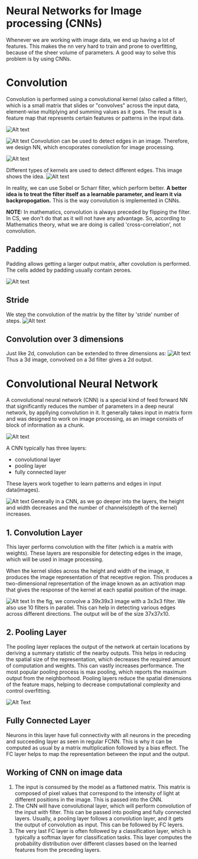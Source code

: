 # Neural Networks for Image processing (CNNs)

Whenever we are working with image data, we end up having a lot of features. This makes the nn very hard to train and prone to overfitting, because of the sheer volume of parameters. A good way to solve this problem is by using CNNs.

# Convolution
Convolution is performed using a convolutional kernel (also called a filter), which is a small matrix that slides or "convolves" across the input data, element-wise multiplying and summing values as it goes. The result is a feature map that represents certain features or patterns in the input data. 

![Alt text](image-7.png)

![Alt text](<Screenshot from 2023-10-15 15-54-59.png>)
Convolution can be used to detect edges in an image. Therefore, we design NN, which encoporates convolution for image processing.

![Alt text](<Screenshot from 2023-10-15 19-47-23.png>)

Different types of kernels are used to detect different edges. This image shows the idea.
![Alt text](<Screenshot from 2023-10-15 19-53-52.png>)

In reality, we can use Sobel or Scharr filter, which perform better. **A  better idea is to treat the filter itself as a learnable parameter, and learn it via backpropogation.** This is the way convolution is implemented in CNNs.

**NOTE:** In mathematics, convolution is always preceded by flipping the filter. In CS, we don't do that as it will not have any advantage. So, according to Mathematics theory, what we are doing is called 'cross-correlation', not convolution.

## Padding
Padding allows getting a larger output matrix, after covolution is performed. The cells added by padding usually contain zeroes.

![Alt text](image-9.png)

## Stride 
We step the convolution of the matrix by the filter by 'stride' number of steps. 
![Alt text](<Screenshot from 2023-10-15 20-33-35.png>)

## Convolution over 3 dimensions
Just like 2d, convolution can be extended to three dimensions as:
![Alt text](<Screenshot from 2023-10-16 06-30-57.png>)
Thus a 3d image, convolved on a 3d filter gives a 2d output.

# Convolutional Neural Network
A convolutional neural network (CNN) is a special kind of feed forward NN that significantly reduces the number of parameters in a deep neural network, by appllying convolution in it. It generally takes input in matrix form and was designed to work on image processing, as an image consists of block of information as a chunk.

![Alt text](<Screenshot from 2023-10-16 08-01-51.png>)

A CNN typically has three layers: 
 - convolutional layer
 - pooling layer
 - fully connected layer  
  
These layers work together to learn patterns and edges in input data(images).

![Alt text](image-6.png)
Generally in a CNN, as we go deeper into the layers, the height and width decreases and the number of channels(depth of the kernel) increases.

## 1. Convolution Layer
This layer performs convolution with the filter (which is a matrix with weights). These layers are responsible for detecting edges in the image, which will be used in image processing.

When the kernel slides across the height and width of the image, it produces the image representation of that receptive region. This produces a two-dimensional representation of the image known as an activation map that gives the response of the kernel at each spatial position of the image. 

![Alt text](<Screenshot from 2023-10-16 07-00-16.png>)
In the fig, we convolve a 39x39x3 image with a 3x3x3 filter. We also use 10 filters in parallel. This can help in detecting various edges across different directions. The output will be of the size 37x37x10.

## 2. Pooling Layer
The pooling layer replaces the output of the network at certain locations by deriving a summary statistic of the nearby outputs. This helps in reducing the spatial size of the representation, which decreases the required amount of computation and weights. This can vastly increases performance. The most popular pooling process is max pooling, which reports the maximum output from the neighborhood. Pooling layers reduce the spatial dimensions of the feature maps, helping to decrease computational complexity and control overfitting.

![Alt Text](image-8.png)

## Fully Connected Layer
Neurons in this layer have full connectivity with all neurons in the preceding and succeeding layer as seen in regular FCNN. This is why it can be computed as usual by a matrix multiplication followed by a bias effect. The FC layer helps to map the representation between the input and the output.


## Working of CNN on image data
1. The input is consumed by the model as a flattened matrix. This matrix is composed of pixel values that correspond to the intensity of light at different positions in the image. This is passed into the CNN.
2. The CNN will have convolutional layer, which will perform convolution of the input with filter. This can be passed into pooling and fully connected layers. Usually, a pooling layer follows a convolution layer, and it gets the output of convolution as input. This can be followed by FC leyers.
3. The very last FC layer is often followed by a classification layer, which is typically a softmax layer for classification tasks. This layer computes the probability distribution over different classes based on the learned features from the preceding layers.
